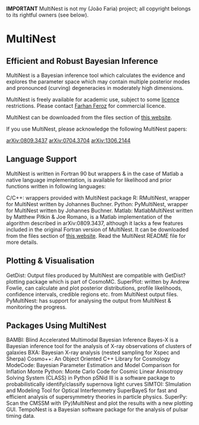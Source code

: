 **IMPORTANT** MultiNest is not my (João Faria) project; all copyright belongs to its rightful owners (see below).


MultiNest
=========

Efficient and Robust Bayesian Inference
---------------------------------------


MultiNest is a Bayesian inference tool which calculates the evidence and explores the parameter space which may 
contain multiple posterior modes and pronounced (curving) degeneracies in moderately high dimensions.
 
 
MultiNest is freely available for academic use, subject to some [licence](./MultiNest_License.pdf) restrictions. 
Please contact [Farhan Feroz](http://www.mrao.cam.ac.uk/~ff235/) for commercial licence.

 
MultiNest can be downloaded from the files section of [this website](http://ccpforge.cse.rl.ac.uk/gf/project/multinest/).
 
 
 
If you use MultiNest, please acknowledge the following MultiNest papers:

[arXiv:0809.3437](http://xxx.lanl.gov/abs/0809.3437)
[arXiv:0704.3704](http://xxx.lanl.gov/abs/0704.3704)
[arXiv:1306.2144](http://xxx.lanl.gov/abs/1306.2144)
 
 

Language Support
----------------

MultiNest is written in Fortran 90 but wrappers & in the case of Matlab a native language implementation, 
is available for likelihood and prior functions written in following languages:

C/C++: wrappers provided with MultiNest package
R: RMultiNest, wrapper for MultiNest written by Johannes Buchner.
Python: PyMultiNest, wrapper for MultiNest written by Johannes Buchner.
Matlab: MatlabMultiNest written by Matthew Pitkin & Joe Romano, is a Matlab implementation of the algorithm 
        described in arXiv:0809.3437, although it lacks a few features included in the original Fortran 
        version of MultiNest. It can be downloaded from the files section of 
        [this website](http://ccpforge.cse.rl.ac.uk/gf/project/multinest/).
Read the MultiNest README file for more details.
 

Plotting & Visualisation
------------------------

GetDist: Output files produced by MultiNest are compatible with GetDist? plotting package which is part of CosmoMC.
SuperPlot: written by Andrew Fowlie, can calculate and plot posterior distributions, profile likelihoods, 
           confidence intervals, credible regions etc. from MultiNest output files.
PyMultiNest: has support for analysing the output from MultiNest & monitoring the progress.
 

Packages Using MultiNest
------------------------

BAMBI: Blind Accelerated Multimodal Bayesian Inference
Bayes-X is a Bayesian inference tool for the analysis of X-ray observations of clusters of galaxies
BXA: Bayesian X-ray analysis (nested sampling for Xspec and Sherpa)
Cosmo++: An Object Oriented C++ Library for Cosmology
ModeCode: Bayesian Parameter Estimation and Model Comparison for Inflation
Monte Python: Monte Carlo Code for Cosmic Linear Anisotropy Solving System (CLASS) in Python
pSNid III is a software package to probabilistically identify/classify supernova light curves
SIMTOI: SImulation and Modeling Tool for Optical Interferometry
SuperBayeS for fast and efficient analysis of supersymmetry theories in particle physics.
SuperPy: Scan the CMSSM with (Py)MultiNest and plot the results with a new plotting GUI.
TempoNest is a Bayesian software package for the analysis of pulsar timing data.
